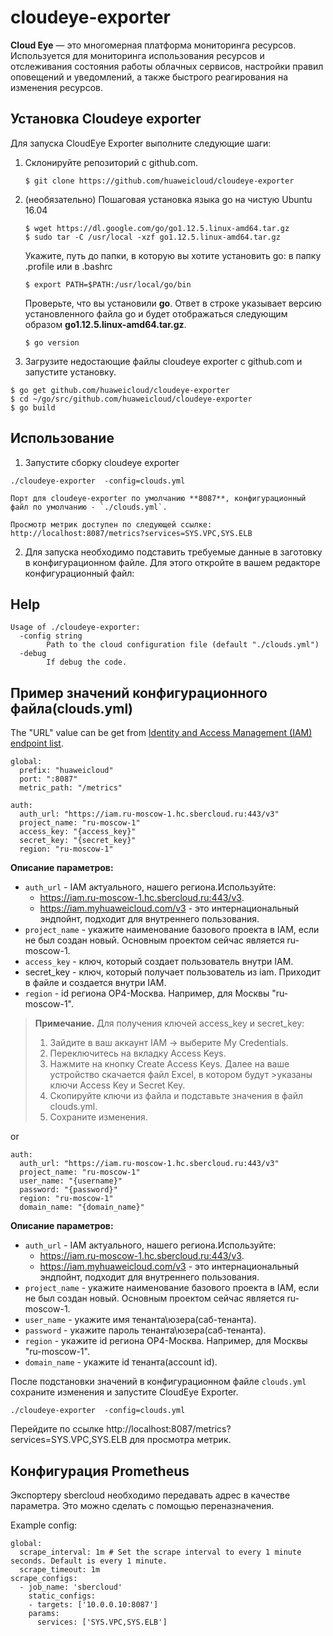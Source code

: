 # cloudeye-exporter

**Cloud Eye** — это многомерная платформа мониторинга ресурсов. Используется для мониторинга использования ресурсов и отслеживания состояния работы облачных сервисов, настройки правил оповещений и уведомлений, а также быстрого реагирования на изменения ресурсов.

## Установка Cloudeye exporter

Для запуска CloudEye Exporter выполните следующие шаги: 

1.	Склонируйте репозиторий c github.com.

    ```
    $ git clone https://github.com/huaweicloud/cloudeye-exporter
    ```

2. (необязательно) Пошаговая установка языка go на чистую Ubuntu 16.04
    ```
    $ wget https://dl.google.com/go/go1.12.5.linux-amd64.tar.gz
    $ sudo tar -C /usr/local -xzf go1.12.5.linux-amd64.tar.gz
    ```
    Укажите, путь до папки, в которую вы хотите установить go: в папку .profile или в .bashrc
    ```
    $ export PATH=$PATH:/usr/local/go/bin
    ```

    Проверьте, что вы установили **go**. Ответ в строке указывает версию установленного файла go и будет отображаться следующим образом **go1.12.5.linux-amd64.tar.gz**.
    ```
    $ go version
    ```

3. Загрузите недостающие файлы cloudeye exporter с github.com и запустите установку.
```
$ go get github.com/huaweicloud/cloudeye-exporter
$ cd ~/go/src/github.com/huaweicloud/cloudeye-exporter
$ go build
```

## Использование

1. Запустите сборку cloudeye exporter

```
./cloudeye-exporter  -config=clouds.yml
```

    Порт для cloudeye-exporter по умолчанию **8087**, конфигурационный файл по умолчанию - `./clouds.yml`.

    Просмотр метрик доступен по следующей ссылке:  http://localhost:8087/metrics?services=SYS.VPC,SYS.ELB

2.	Для запуска необходимо подставить требуемые данные в заготовку в конфигурационном файле. Для этого откройте в вашем редакторе конфигурационный файл:


## Help
```
Usage of ./cloudeye-exporter:
  -config string
        Path to the cloud configuration file (default "./clouds.yml")
  -debug
        If debug the code.

```

## Пример значений конфигурационного файла(clouds.yml)
The "URL" value can be get from [Identity and Access Management (IAM) endpoint list](https://developer.huaweicloud.com/en-us/endpoint).
```
global:
  prefix: "huaweicloud"
  port: ":8087"
  metric_path: "/metrics"

auth:
  auth_url: "https://iam.ru-moscow-1.hc.sbercloud.ru:443/v3"
  project_name: "ru-moscow-1"
  access_key: "{access_key}"
  secret_key: "{secret_key}"
  region: "ru-moscow-1"

```
**Описание параметров:** 

* `auth_url` - IAM актуального, нашего региона.Используйте:
    * https://iam.ru-moscow-1.hc.sbercloud.ru:443/v3. 
    * https://iam.myhuaweicloud.com/v3 - это интернациональный эндпойнт, подходит для внутреннего пользования.
* `project_name` - укажите наименование базового проекта в IAM, если не был создан новый. Основным проектом сейчас является ru-moscow-1.
* `access_key` - ключ, который создает пользователь внутри IAM. 
* secret_key - ключ, который получает пользователь из iam. Приходит в файле и создается внутри IAM. 
* `region` - id региона OP4-Москва. Например, для Москвы "ru-moscow-1".

>**Примечание.**
>Для получения ключей access_key и secret_key:
>1.	Зайдите в ваш аккаунт IAM → выберите My Credentials.
>2.	Переключитесь на вкладку Access Keys.
>3.	Нажмите на кнопку Create Access Keys. 
>    Далее на ваше устройство скачается файл Excel, в котором будут >указаны ключи Access Key и Secret Key.
>4.	Скопируйте ключи из файла и подставьте значения в файл clouds.yml.
>5.	Сохраните изменения.

or

```
auth:
  auth_url: "https://iam.ru-moscow-1.hc.sbercloud.ru:443/v3"
  project_name: "ru-moscow-1"
  user_name: "{username}"
  password: "{password}"
  region: "ru-moscow-1"
  domain_name: "{domain_name}"
```

**Описание параметров:**

* `auth_url` - IAM актуального, нашего региона.Используйте:
  * https://iam.ru-moscow-1.hc.sbercloud.ru:443/v3. 
  * https://iam.myhuaweicloud.com/v3 - это интернациональный эндпойнт, подходит для внутреннего пользования.
* `project_name` - укажите наименование базового проекта в IAM, если не был создан новый. Основным проектом сейчас является ru-moscow-1.
* `user_name` - укажите имя тенанта\юзера(саб-тенанта).
* `password` - укажите пароль тенанта\юзера(саб-тенанта).
* `region` - укажите id региона ОР4-Москва. Например, для Москвы "ru-moscow-1".
* `domain_name` - укажите id тенанта(account id).

После подстановки значений в конфигурационном файле `clouds.yml` сохраните изменения и запустите СloudEye Exporter.
```
./cloudeye-exporter  -config=clouds.yml
```

Перейдите по ссылке http://localhost:8087/metrics?services=SYS.VPC,SYS.ELB для просмотра метрик.


## Конфигурация Prometheus 
Экспортеру sbercloud необходимо передавать адрес в качестве параметра. Это можно сделать с помощью переназначения.

Example config:

```
global:
  scrape_interval: 1m # Set the scrape interval to every 1 minute seconds. Default is every 1 minute.
  scrape_timeout: 1m
scrape_configs:
  - job_name: 'sbercloud'
    static_configs:
    - targets: ['10.0.0.10:8087']
    params:
      services: ['SYS.VPC,SYS.ELB']
```
